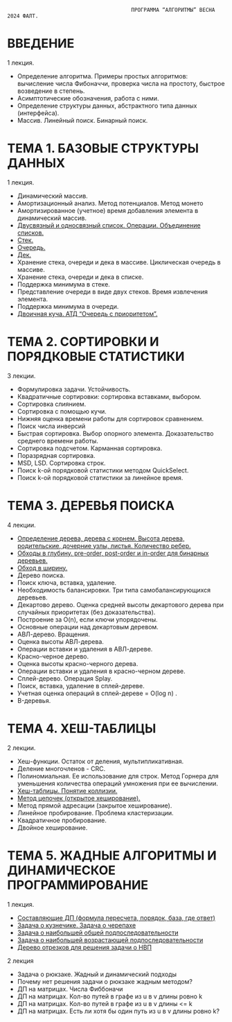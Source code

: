                                             ПРОГРАММА “АЛГОРИТМЫ” ВЕСНА 2024 ФАЛТ.

# ВВЕДЕНИЕ

1 лекция.

- Определение алгоритма. Примеры простых алгоритмов: вычисление числа Фибоначчи, проверка числа на простоту, быстрое возведение в степень.
- Асимптотические обозначения, работа с ними.
- Определение структуры данных, абстрактного типа данных (интерфейса).
- Массив. Линейный поиск. Бинарный поиск.

# ТЕМА 1. БАЗОВЫЕ СТРУКТУРЫ ДАННЫХ

1 лекция.

- Динамический массив.
- Амортизационный анализ. Метод потенциалов. Метод монето
- Амортизированное (учетное) время добавления элемента в динамический массив.
- [Двусвязный и односвязный список. Операции. Объединение списков.](topic1/question5.md)
- [Стек.](topic1/question6.md)
- [Очередь.](topic1/question7.md)
- [Дек.](topic1/question8.md)
- Хранение стека, очереди и дека в массиве. Циклическая очередь в массиве.
- Хранение стека, очереди и дека в списке.
- Поддержка минимума в стеке.
- Представление очереди в виде двух стеков. Время извлечения элемента.
- Поддержка минимума в очереди.
- [Двоичная куча. АТД “Очередь с приоритетом”.](topic1/question13.md)

# ТЕМА 2. СОРТИРОВКИ И ПОРЯДКОВЫЕ СТАТИСТИКИ

3 лекции.

- Формулировка задачи. Устойчивость.
- Квадратичные сортировки: сортировка вставками, выбором.
- Сортировка слиянием.
- Сортировка с помощью кучи.
- Нижняя оценка времени работы для сортировок сравнением.
- Поиск числа инверсий
- Быстрая сортировка. Выбор опорного элемента. Доказательство среднего времени работы.
- Сортировка подсчетом. Карманная сортировка.
- Поразрядная сортировка.
- MSD, LSD. Сортировка строк.
- Поиск k-ой порядковой статистики методом QuickSelect.
- Поиск k-ой порядковой статистики за линейное время.

# ТЕМА 3. ДЕРЕВЬЯ ПОИСКА

4 лекции.

- [Определение дерева, дерева с корнем. Высота дерева, родительские, дочерние узлы, листья. Количество ребер.](topic3/question1-2-3.md)
- [Обходы в глубину. pre-order, post-order и in-order для бинарных деревьев.](topic3/question1-2-3.md)
- [Обход в ширину.](topic3/question1-2-3.md)
- Дерево поиска.
- Поиск ключа, вставка, удаление.
- Необходимость балансировки. Три типа самобалансирующихся деревьев.
- Декартово дерево. Оценка средней высоты декартового дерева при случайных приоритетах (без доказательства).
- Построение за O(n), если ключи упорядочены.
- Основные операции над декартовым деревом.
- АВЛ-дерево. Вращения.
- Оценка высоты АВЛ-дерева.
- Операции вставки и удаления в АВЛ-дереве.
- Красно-черное дерево.
- Оценка высоты красно-черного дерева.
- Операции вставки и удаления в красно-черном дереве.
- Сплей-дерево. Операция Splay.
- Поиск, вставка, удаление в сплей-дереве.
- Учетная оценка операций в сплей-дереве = O(log n) .
- B-деревья.

# ТЕМА 4. ХЕШ-ТАБЛИЦЫ

2 лекции.

- Хеш-функции. Остаток от деления, мультипликативная.
- Деление многочленов - CRC.
- Полиномиальная. Ее использование для строк. Метод Горнера для уменьшения количества операций умножения при ее вычислении.
- [Хеш-таблицы. Понятие коллизии.](topic4/question4.md)
- [Метод цепочек (открытое хеширование).](topic4/question5.md)
- Метод прямой адресации (закрытое хеширование).
- Линейное пробирование. Проблема кластеризации.
- Квадратичное пробирование.
- Двойное хеширование.

# ТЕМА 5. ЖАДНЫЕ АЛГОРИТМЫ И ДИНАМИЧЕСКОЕ ПРОГРАММИРОВАНИЕ

1 лекция.

- [Составляющие ДП (формула пересчета, порядок, база, где ответ)](topic5/question1.md)
- [Задача о кузнечике. Задача о черепахе](topic5/question2.md)
- [Задача о наибольшей общей подпоследовательности](topic5/question3.md)
- [Задача о наибольшей возрастающей подпоследовательности](topic5/question4.md)
- [Дерево отрезков для решения задачи о НВП](topic5/question5.md)

2 лекция

- Задача о рюкзаке. Жадный и динамический подходы
- Почему нет решения задачи о рюкзаке жадным методом?
- ДП на матрицах. Числа Фиббоначи
- ДП на матрицах. Кол-во путей в графе из u в v длины ровно k
- ДП на матрицах. Кол-во путей в графе из u в v длины <= k
- ДП на матрицах. Есть ли хотя бы один путь из u в v длины ровно k?